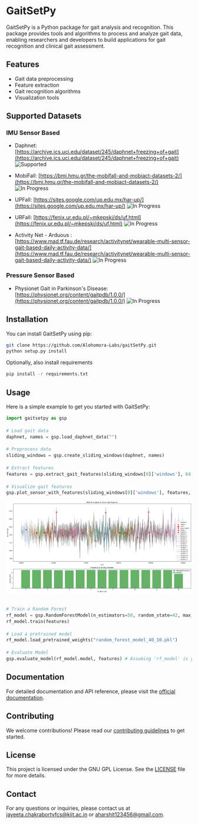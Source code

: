 # GaitSetPy

GaitSetPy is a Python package for gait analysis and recognition. This package provides tools and algorithms to process and analyze gait data, enabling researchers and developers to build applications for gait recognition and clinical gait assessment.

## Features

- Gait data preprocessing
- Feature extraction
- Gait recognition algorithms
- Visualization tools

## Supported Datasets

### IMU Sensor Based
- Daphnet: [https://archive.ics.uci.edu/dataset/245/daphnet+freezing+of+gait](https://archive.ics.uci.edu/dataset/245/daphnet+freezing+of+gait) ![Supported](https://img.shields.io/badge/status-supported-brightgreen)
- MobiFall: [https://bmi.hmu.gr/the-mobifall-and-mobiact-datasets-2/](https://bmi.hmu.gr/the-mobifall-and-mobiact-datasets-2/) ![In Progress](https://img.shields.io/badge/status-in%20progress-yellow)

- UPFall: [https://sites.google.com/up.edu.mx/har-up/](https://sites.google.com/up.edu.mx/har-up/) ![In Progress](https://img.shields.io/badge/status-in%20progress-yellow)
- URFall: [https://fenix.ur.edu.pl/~mkepski/ds/uf.html](https://fenix.ur.edu.pl/~mkepski/ds/uf.html) ![In Progress](https://img.shields.io/badge/status-in%20progress-yellow)
- Activity Net - Arduous : [https://www.mad.tf.fau.de/research/activitynet/wearable-multi-sensor-gait-based-daily-activity-data/](https://www.mad.tf.fau.de/research/activitynet/wearable-multi-sensor-gait-based-daily-activity-data/) ![In Progress](https://img.shields.io/badge/status-in%20progress-yellow)

### Pressure Sensor Based
- Physionet Gait in Parkinson's Disease: [https://physionet.org/content/gaitpdb/1.0.0/](https://physionet.org/content/gaitpdb/1.0.0/) ![In Progress](https://img.shields.io/badge/status-in%20progress-yellow)


## Installation

You can install GaitSetPy using pip:

```bash
git clone https://github.com/Alohomora-Labs/gaitSetPy.git
python setup.py install
```

Optionally, also install requirements
``` bash
pip install -r requirements.txt
```

## Usage

Here is a simple example to get you started with GaitSetPy:

```python
import gaitsetpy as gsp

# Load gait data
daphnet, names = gsp.load_daphnet_data("")

# Preprocess data
sliding_windows = gsp.create_sliding_windows(daphnet, names)

# Extract features
features = gsp.extract_gait_features(sliding_windows[0]['windows'], 64, True, True, True)

# Visualize gait features
gsp.plot_sensor_with_features(sliding_windows[0]['windows'], features, sensor_name="shank", num_windows=15)
```
![alt text](image.png)

``` python

# Train a Random Forest
rf_model = gsp.RandomForestModel(n_estimators=50, random_state=42, max_depth=10)
rf_model.train(features)

# Load a pretrained model
rf_model.load_pretrained_weights("random_forest_model_40_10.pkl")

# Evaluate Model
gsp.evaluate_model(rf_model.model, features) # Assuming 'rf_model' is your trained RandomForestModel instance
```

## Documentation

For detailed documentation and API reference, please visit the [official documentation](https://alohomora-labs.github.io/gaitSetPy/docs_gaitsetpy.html).

## Contributing

We welcome contributions! Please read our [contributing guidelines](CONTRIBUTING.md) to get started.

## License

This project is licensed under the GNU GPL License. See the [LICENSE](LICENSE) file for more details.

## Contact

For any questions or inquiries, please contact us at [jayeeta.chakrabortyfcs@kiit.ac.in](mailto:jayeeta.chakrabortyfcs@kiit.ac.in) or [aharshit123456@gmail.com](mailto:aharshit123456@gmail.com).
